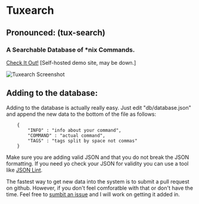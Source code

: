 # Tuxearch
## Pronounced: (tux-search)
### A Searchable Database of *nix Commands. 

[Check It Out!](http://lab.mzero.space:720) [Self-hosted demo site, may be down.]

![Tuxearch Screenshot](https://i.imgur.com/RHU7HqK.gif)

## Adding to the database:
Adding to the database is actually really easy. Just edit "db/database.json" and append the new data to the bottom of the file  as follows:
```
	{
		"INFO" : "info about your command",
		"COMMAND" : "actual command",
		"TAGS" : "tags split by space not commas"
	}
```
Make sure you are adding valid JSON and that you do not break the JSON formatting. If you need yo check your JSON for validity you can use a tool like [JSON Lint](https://jsonlint.com/). 
 
The fastest way to get new data into the system is to submit a pull request on github. However, if you don't feel comforatble with that or don't have the time. Feel free to [sumbit an issue](https://github.com/matdombrock/Tuxearch/issues) and I will work on getting it added in. 
